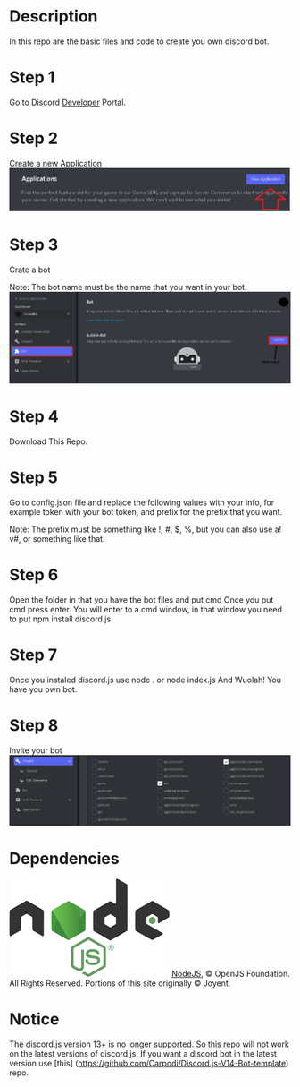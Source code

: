 # Description 

In this repo are the basic files and code to create you own discord bot.


# Step 1

Go to Discord [Developer](https://discord.dev) Portal.

# Step 2 

Create a new [Application](https://discord.com/developers/applications)
<img src = https://raw.githubusercontent.com/Carpodi/DiscordRPC/main/apps.png>

# Step 3 
Crate a bot

Note: The bot name must be the name that you want in your bot.
<img src = https://raw.githubusercontent.com/Carpodi/Discord.JS-V13-Bot-Tutorial/main/tutorial.png>

# Step 4

Download This Repo.

# Step 5
Go to config.json file and replace the following values with your info, for example token with your bot token, and prefix for the prefix that you want.

Note: The prefix must be something like !, #, $, %, but you can also use a! v#, or something like that.

# Step 6 
Open the folder in that you have the bot files and put cmd
Once you put cmd press enter. 
You will enter to a cmd window, in that window you need to put 
npm install discord.js 
# Step 7 
Once you instaled discord.js use node . or node index.js
And Wuolah! You have you own bot.
# Step 8
Invite your bot
<img src = https://raw.githubusercontent.com/Carpodi/Discord.JS-V13-Bot-Tutorial/main/invite.png>
# Dependencies
![NodeJS logo](https://raw.githubusercontent.com/Carpodi/DiscordRPC/main/nodejs.png)
[NodeJS](https://nodejs.org/en/), © OpenJS Foundation. All Rights Reserved. Portions of this site originally © Joyent.

# Notice

The discord.js version 13+ is no longer supported. So this repo will not work on the latest versions of discord.js. If you want a discord bot in the latest version use [this] (https://github.com/Carpodi/Discord.js-V14-Bot-template) repo.
